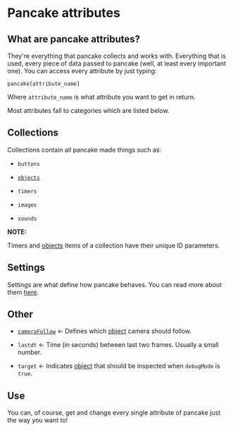 # Pancake attributes

## What are pancake attributes?

They're everything that pancake collects and works with. Everything that is used, every piece of data passed to pancake (well, at least every important one). You can access every attribute by just typing:

`pancake[attribute_name]`

Where `attribute_name` is what attribute you want to get in return.

Most attributes fall to categories which are listed below.

## Collections

Collections contain all pancake made things such as:

* `buttons`

* [`objects`](http://mightypancake.games/#/documentation/topics/objects)

* `timers`

* `images`

* `sounds`

**NOTE:**

Timers and [objects](http://mightypancake.games/#/documentation/topics/objects) items of a collection have their unique ID parameters.

## Settings

Settings are what define how pancake behaves. You can read more about them [here](http://mightypancake.games/#/documentation/topics/settings).

## Other

* [`cameraFollow`](http://mightypancake.games/#/documentation/topics/camera_follow) <- Defines which [object](http://mightypancake.games/#/documentation/topics/objects) camera should follow.

* `lastdt` <- Time (in seconds) between last two frames. Usually a small number.

* `target` <- Indicates [object](http://mightypancake.games/#/documentation/topics/objects) that should be inspected when `debugMode` is `true`.

## Use

You can, of course, get and change every single attribute of pancake just the way you want to!
